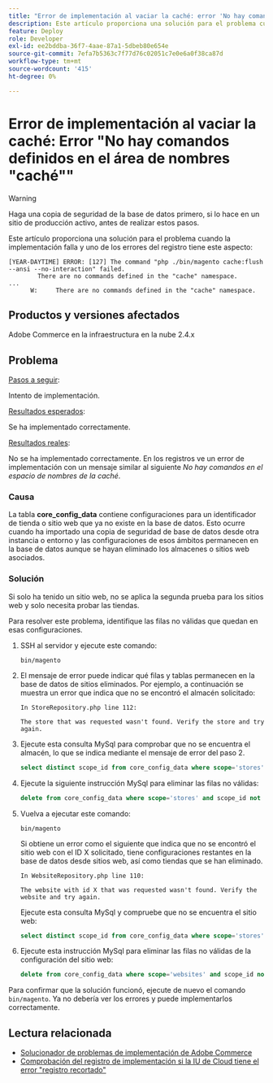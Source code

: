 ```yaml
---
title: "Error de implementación al vaciar la caché: error 'No hay comandos definidos en el área de nombres 'cache''"
description: Este artículo proporciona una solución para el problema cuando la implementación falla con el siguiente error **No hay comandos definidos en el área de nombres de caché**.
feature: Deploy
role: Developer
exl-id: ee2bddba-36f7-4aae-87a1-5dbeb80e654e
source-git-commit: 7efa7b5363c7f77d76c02051c7e0e6a0f38ca87d
workflow-type: tm+mt
source-wordcount: '415'
ht-degree: 0%

---
```



# Error de implementación al vaciar la caché: Error &quot;No hay comandos definidos en el área de nombres &quot;caché&quot;&quot;

>[!WARNING]
>
>Haga una copia de seguridad de la base de datos primero, si lo hace en un sitio de producción activo, antes de realizar estos pasos.

Este artículo proporciona una solución para el problema cuando la implementación falla y uno de los errores del registro tiene este aspecto:

```
[YEAR-DAYTIME] ERROR: [127] The command "php ./bin/magento cache:flush --ansi --no-interaction" failed.
        There are no commands defined in the "cache" namespace.
...
      W:     There are no commands defined in the "cache" namespace.
```

## Productos y versiones afectados

Adobe Commerce en la infraestructura en la nube 2.4.x

## Problema

<u>Pasos a seguir</u>:

Intento de implementación.

<u>Resultados esperados</u>:

Se ha implementado correctamente.

<u>Resultados reales</u>:

No se ha implementado correctamente. En los registros ve un error de implementación con un mensaje similar al siguiente *No hay comandos en el espacio de nombres de la caché*.

### Causa

La tabla **core_config_data** contiene configuraciones para un identificador de tienda o sitio web que ya no existe en la base de datos. Esto ocurre cuando ha importado una copia de seguridad de base de datos desde otra instancia o entorno y las configuraciones de esos ámbitos permanecen en la base de datos aunque se hayan eliminado los almacenes o sitios web asociados.

### Solución

Si solo ha tenido un sitio web, no se aplica la segunda prueba para los sitios web y solo necesita probar las tiendas.

Para resolver este problema, identifique las filas no válidas que quedan en esas configuraciones.

1. SSH al servidor y ejecute este comando:

   `bin/magento`

1. El mensaje de error puede indicar qué filas y tablas permanecen en la base de datos de sitios eliminados. Por ejemplo, a continuación se muestra un error que indica que no se encontró el almacén solicitado:

   ```...
   In StoreRepository.php line 112:
   
   The store that was requested wasn't found. Verify the store and try again.
   ```

1. Ejecute esta consulta MySql para comprobar que no se encuentra el almacén, lo que se indica mediante el mensaje de error del paso 2.

   ```sql
   select distinct scope_id from core_config_data where scope='stores' and scope_id not in (select store_id from store);
   ```

1. Ejecute la siguiente instrucción MySql para eliminar las filas no válidas:

   ```sql
   delete from core_config_data where scope='stores' and scope_id not in (select store_id from store);
   ```

1. Vuelva a ejecutar este comando:

   `bin/magento`

   Si obtiene un error como el siguiente que indica que no se encontró el sitio web con el ID X solicitado, tiene configuraciones restantes        en la base de datos desde sitios web, así como tiendas que se han eliminado.

   ```
   In WebsiteRepository.php line 110:
   
   The website with id X that was requested wasn't found. Verify the website and try again.
   ```

   Ejecute esta consulta MySql y compruebe que no se encuentra el sitio web:

   ```sql
   select distinct scope_id from core_config_data where scope='stores' and scope_id not in (select store_id from store);
   ```

1. Ejecute esta instrucción MySql para eliminar las filas no válidas de la configuración del sitio web:

   ```sql
   delete from core_config_data where scope='websites' and scope_id not in (select website_id from store_website);
   ```

Para confirmar que la solución funcionó, ejecute de nuevo el comando `bin/magento`. Ya no debería ver los errores y puede implementarlos correctamente.

## Lectura relacionada

* [Solucionador de problemas de implementación de Adobe Commerce](/docs/commerce-knowledge-base/kb/troubleshooting/deployment/magento-deployment-troubleshooter.html)
* [Comprobación del registro de implementación si la IU de Cloud tiene el error &quot;registro recortado&quot;](/docs/commerce-knowledge-base/kb/troubleshooting/miscellaneous/checking-deployment-log-if-the-cloud-ui-shows-log-snipped-error.html)
